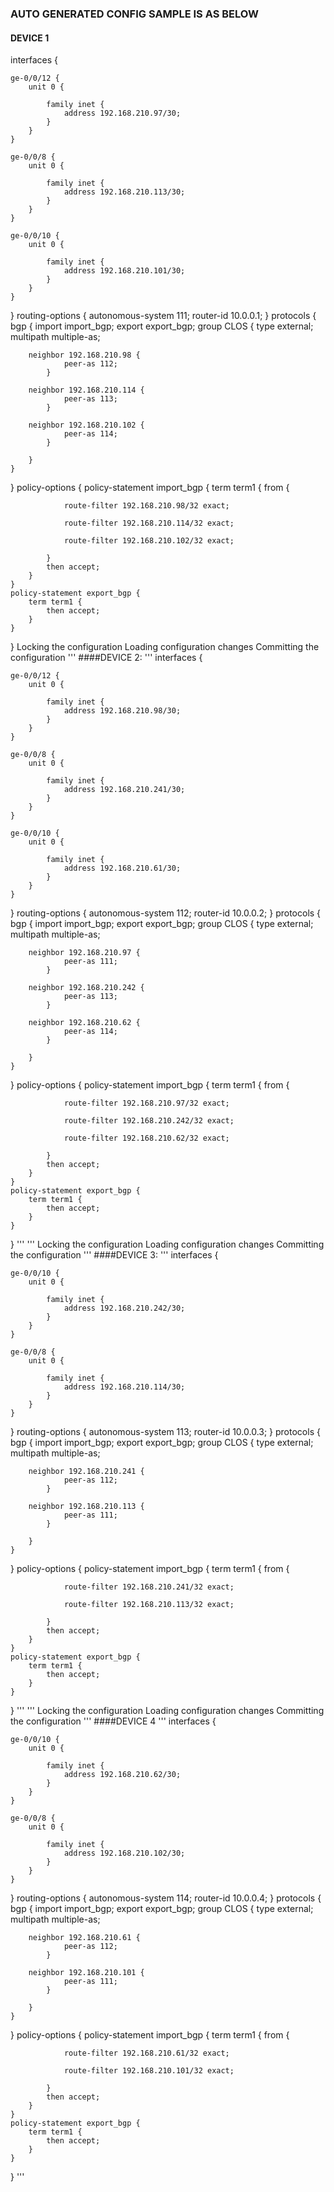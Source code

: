 ### AUTO GENERATED CONFIG SAMPLE IS AS BELOW

#### DEVICE 1
interfaces {

    ge-0/0/12 {
        unit 0 {
	
            family inet {
                address 192.168.210.97/30;
            }
        }
    }

    ge-0/0/8 {
        unit 0 {
	
            family inet {
                address 192.168.210.113/30;
            }
        }
    }

    ge-0/0/10 {
        unit 0 {
	
            family inet {
                address 192.168.210.101/30;
            }
        }
    }

}
routing-options {
    autonomous-system 111;
    router-id 10.0.0.1;
}
protocols {
    bgp {
        import import_bgp;
        export export_bgp;
        group CLOS {
            type external;
            multipath multiple-as;
	
	    neighbor 192.168.210.98 {
                peer-as 112;
            }
	
	    neighbor 192.168.210.114 {
                peer-as 113;
            }
	
	    neighbor 192.168.210.102 {
                peer-as 114;
            }
	
        }
    }
}
policy-options {
    policy-statement import_bgp {
        term term1 {
            from {
	
                route-filter 192.168.210.98/32 exact;
	
                route-filter 192.168.210.114/32 exact;
	
                route-filter 192.168.210.102/32 exact;
	
            }
            then accept;
        }
    }
    policy-statement export_bgp {
        term term1 {
            then accept;
        }
    }
}
Locking the configuration
Loading configuration changes
Committing the configuration
'''
####DEVICE 2:
'''
interfaces {

    ge-0/0/12 {
        unit 0 {
	
            family inet {
                address 192.168.210.98/30;
            }
        }
    }

    ge-0/0/8 {
        unit 0 {
	
            family inet {
                address 192.168.210.241/30;
            }
        }
    }

    ge-0/0/10 {
        unit 0 {
	
            family inet {
                address 192.168.210.61/30;
            }
        }
    }

}
routing-options {
    autonomous-system 112;
    router-id 10.0.0.2;
}
protocols {
    bgp {
        import import_bgp;
        export export_bgp;
        group CLOS {
            type external;
            multipath multiple-as;
	
	    neighbor 192.168.210.97 {
                peer-as 111;
            }
	
	    neighbor 192.168.210.242 {
                peer-as 113;
            }
	
	    neighbor 192.168.210.62 {
                peer-as 114;
            }
	
        }
    }
}
policy-options {
    policy-statement import_bgp {
        term term1 {
            from {
	
                route-filter 192.168.210.97/32 exact;
	
                route-filter 192.168.210.242/32 exact;
	
                route-filter 192.168.210.62/32 exact;
	
            }
            then accept;
        }
    }
    policy-statement export_bgp {
        term term1 {
            then accept;
        }
    }
}
'''
'''
Locking the configuration
Loading configuration changes
Committing the configuration
'''
####DEVICE 3:
'''
interfaces {

    ge-0/0/10 {
        unit 0 {
	
            family inet {
                address 192.168.210.242/30;
            }
        }
    }

    ge-0/0/8 {
        unit 0 {
	
            family inet {
                address 192.168.210.114/30;
            }
        }
    }

}
routing-options {
    autonomous-system 113;
    router-id 10.0.0.3;
}
protocols {
    bgp {
        import import_bgp;
        export export_bgp;
        group CLOS {
            type external;
            multipath multiple-as;
	
	    neighbor 192.168.210.241 {
                peer-as 112;
            }
	
	    neighbor 192.168.210.113 {
                peer-as 111;
            }
	
        }
    }
}
policy-options {
    policy-statement import_bgp {
        term term1 {
            from {
	
                route-filter 192.168.210.241/32 exact;
	
                route-filter 192.168.210.113/32 exact;
	
            }
            then accept;
        }
    }
    policy-statement export_bgp {
        term term1 {
            then accept;
        }
    }
}
'''
'''
Locking the configuration
Loading configuration changes
Committing the configuration
'''
####DEVICE 4
'''
interfaces {

    ge-0/0/10 {
        unit 0 {
	
            family inet {
                address 192.168.210.62/30;
            }
        }
    }

    ge-0/0/8 {
        unit 0 {
	
            family inet {
                address 192.168.210.102/30;
            }
        }
    }

}
routing-options {
    autonomous-system 114;
    router-id 10.0.0.4;
}
protocols {
    bgp {
        import import_bgp;
        export export_bgp;
        group CLOS {
            type external;
            multipath multiple-as;
	
	    neighbor 192.168.210.61 {
                peer-as 112;
            }
	
	    neighbor 192.168.210.101 {
                peer-as 111;
            }
	
        }
    }
}
policy-options {
    policy-statement import_bgp {
        term term1 {
            from {
	
                route-filter 192.168.210.61/32 exact;
	
                route-filter 192.168.210.101/32 exact;
	
            }
            then accept;
        }
    }
    policy-statement export_bgp {
        term term1 {
            then accept;
        }
    }
}
'''

